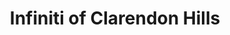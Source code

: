---
title: "Infiniti of Clarendon Hills"
url: /clarendon-hills/infiniti-of-clarendon-hills/
shop: car
---
